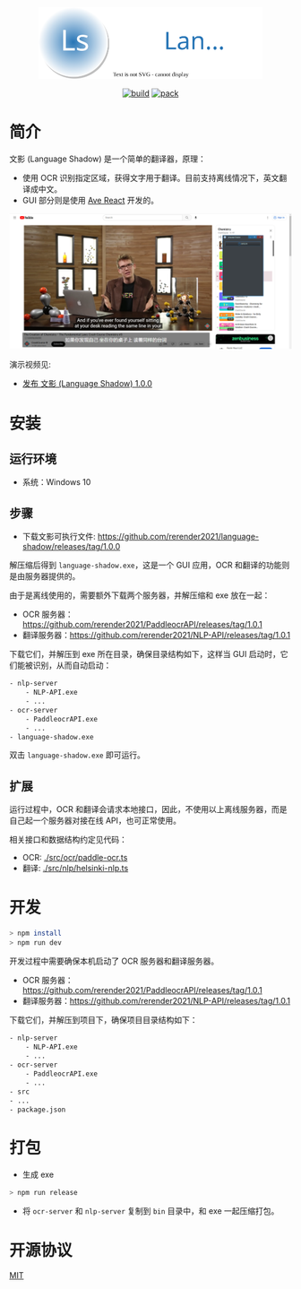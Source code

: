 <p align="center">
    <img width="400" src="./docs/images/logo-language-shadow.svg">
</p>

<div align="center">

[![build](https://github.com/rerender2021/language-shadow/actions/workflows/build.yml/badge.svg?branch=main&event=push)](https://github.com/rerender2021/language-shadow/actions/workflows/build.yml) [![pack](https://github.com/rerender2021/language-shadow/actions/workflows/pack.yml/badge.svg?branch=main&event=push)](https://github.com/rerender2021/language-shadow/actions/workflows/pack.yml)

 </div>
 
# 简介

文影 (Language Shadow) 是一个简单的翻译器，原理：

-   使用 OCR 识别指定区域，获得文字用于翻译。目前支持离线情况下，英文翻译成中文。
-   GUI 部分则是使用 [Ave React](https://qber-soft.github.io/Ave-React-Docs/) 开发的。

![language-shadow-usage](./docs/images/language-shadow-usage.png)

演示视频见:

-   [发布 文影 (Language Shadow) 1.0.0](https://rerender2021.github.io/blog/language-shadow-1.0.0/)

# 安装

## 运行环境

- 系统：Windows 10

## 步骤

-   下载文影可执行文件: https://github.com/rerender2021/language-shadow/releases/tag/1.0.0

解压缩后得到 `language-shadow.exe`，这是一个 GUI 应用，OCR 和翻译的功能则是由服务器提供的。

由于是离线使用的，需要额外下载两个服务器，并解压缩和 exe 放在一起：

-   OCR 服务器：https://github.com/rerender2021/PaddleocrAPI/releases/tag/1.0.1
-   翻译服务器：https://github.com/rerender2021/NLP-API/releases/tag/1.0.1

下载它们，并解压到 exe 所在目录，确保目录结构如下，这样当 GUI 启动时，它们能被识别，从而自动启动：

```
- nlp-server
    - NLP-API.exe
    - ...
- ocr-server
    - PaddleocrAPI.exe
    - ...
- language-shadow.exe
```

双击 `language-shadow.exe` 即可运行。

## 扩展

运行过程中，OCR 和翻译会请求本地接口，因此，不使用以上离线服务器，而是自己起一个服务器对接在线 API，也可正常使用。

相关接口和数据结构约定见代码：

-   OCR: [./src/ocr/paddle-ocr.ts](./src/ocr/paddle-ocr.ts)
-   翻译: [./src/nlp/helsinki-nlp.ts](./src/nlp/helsinki-nlp.ts)

# 开发

```bash
> npm install
> npm run dev
```

开发过程中需要确保本机启动了 OCR 服务器和翻译服务器。

-   OCR 服务器：https://github.com/rerender2021/PaddleocrAPI/releases/tag/1.0.1
-   翻译服务器：https://github.com/rerender2021/NLP-API/releases/tag/1.0.1

下载它们，并解压到项目下，确保项目目录结构如下：

```
- nlp-server
    - NLP-API.exe
    - ...
- ocr-server
    - PaddleocrAPI.exe
    - ...
- src
- ...
- package.json
```

# 打包

-   生成 exe

```bash
> npm run release
```

-   将 `ocr-server` 和 `nlp-server` 复制到 `bin` 目录中，和 exe 一起压缩打包。

# 开源协议

[MIT](./LICENSE)
